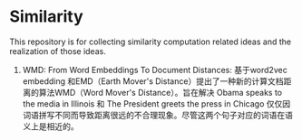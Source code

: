 # Similarity
This repository is for collecting similarity computation related ideas and the realization of those ideas.

1. WMD: From Word Embeddings To Document Distances: 基于word2vec embedding 和EMD（Earth Mover's Distance）提出了一种新的计算文档距离的算法WMD（Word Mover's Distance）。旨在解决 Obama speaks to the media in Illinois 和 The President greets the press in Chicago 仅仅因词语拼写不同而导致距离很远的不合理现象。尽管这两个句子对应的词语在语义上是相近的。
